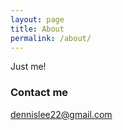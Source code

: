 ```yaml
---
layout: page
title: About
permalink: /about/
---
```


Just me!

### Contact me

[dennislee22@gmail.com](mailto:dennislee22@gmail.com)
